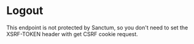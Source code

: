 # Logout
<note>
    This endpoint is not protected by Sanctum, so you don't need to set the XSRF-TOKEN header
    with get CSRF cookie request.
</note>
<api-endpoint openapi-path="./../openapi.yaml" endpoint="/api/logout" method="POST">
</api-endpoint>